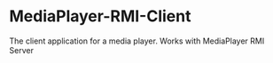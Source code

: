 # MediaPlayer-RMI-Client
The client application for a media player. Works with MediaPlayer RMI Server
